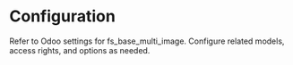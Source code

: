 # Configuration

Refer to Odoo settings for fs_base_multi_image. Configure related models, access rights, and options as needed.
